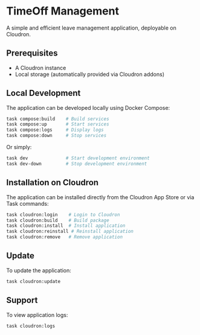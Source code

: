 # TimeOff Management

A simple and efficient leave management application, deployable on Cloudron.

## Prerequisites

- A Cloudron instance
- Local storage (automatically provided via Cloudron addons)

## Local Development

The application can be developed locally using Docker Compose:

```bash
task compose:build    # Build services
task compose:up       # Start services
task compose:logs     # Display logs
task compose:down     # Stop services
```

Or simply:

```bash
task dev              # Start development environment
task dev-down         # Stop development environment
```

## Installation on Cloudron

The application can be installed directly from the Cloudron App Store or via Task commands:

```bash
task cloudron:login    # Login to Cloudron
task cloudron:build    # Build package
task cloudron:install  # Install application
task cloudron:reinstall # Reinstall application
task cloudron:remove   # Remove application
```

## Update

To update the application:

```bash
task cloudron:update
```

## Support

To view application logs:

```bash
task cloudron:logs
```